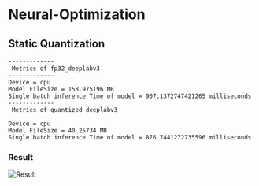 # Neural-Optimization

## Static Quantization
```
-------------
 Metrics of fp32_deeplabv3 
-------------
Device = cpu
Model FileSize = 158.975196 MB
Single batch inference Time of model = 907.1372747421265 milliseconds
-------------
 Metrics of quantized_deeplabv3 
-------------
Device = cpu
Model FileSize = 40.25734 MB
Single batch inference Time of model = 876.7441272735596 milliseconds
```

### Result

![Result](staticQuantizationOutput.gif)
